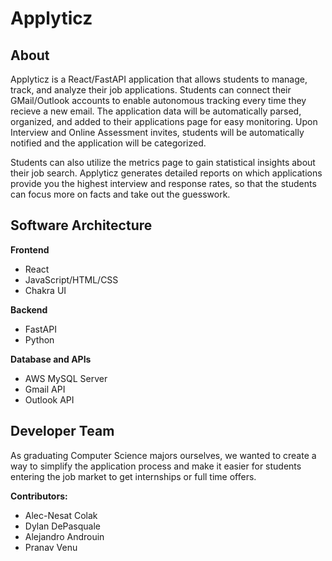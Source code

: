 # Applyticz

## About
Applyticz is a React/FastAPI application that allows students to manage, track, and analyze their job applications. Students can connect their GMail/Outlook accounts to enable autonomous tracking every time they recieve a new email. The application data will be automatically parsed, organized, and added to their applications page for easy monitoring. Upon Interview and Online Assessment invites, students will be automatically notified and the application will be categorized.

Students can also utilize the metrics page to gain statistical insights about their job search. Applyticz generates detailed reports on which applications provide you the highest interview and response rates, so that the students can focus more on facts and take out the guesswork. 

## Software Architecture
**Frontend**
- React
- JavaScript/HTML/CSS
- Chakra UI

**Backend**
- FastAPI
- Python

**Database and APIs**
- AWS MySQL Server
- Gmail API
- Outlook API


## Developer Team
As graduating Computer Science majors ourselves, we wanted to create a way to simplify the application process and make it easier for students entering the job market to get internships or full time offers.

**Contributors:**
- Alec-Nesat Colak
- Dylan DePasquale
- Alejandro Androuin
- Pranav Venu

